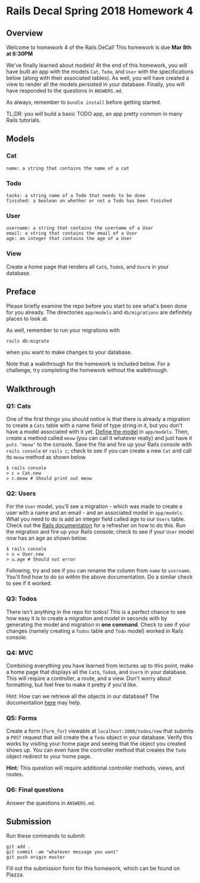 # Rails Decal Spring 2018 Homework 4

## Overview 
Welcome to homework 4 of the Rails DeCal! This homework is due **Mar 8th at 6:30PM**

We've finally learned about models! At the end of this homework, you will have built an app with the models `Cat`, `Todo`, and `User` with the specifications below (along with their associated tables). As well, you will have created a view to render all the models persisted in your database. Finally, you will have responded to the questions in `ANSWERS.md`.

As always, remember to `bundle install` before getting started.

TL;DR: you will build a basic TODO app, an app pretty common in many Rails tutorials.

## Models

### Cat
```
name: a string that contains the name of a cat
```

### Todo
```
tasks: a string name of a Todo that needs to be done
finished: a boolean on whether or not a Todo has been finished
```

### User
```
username: a string that contains the username of a User
email: a string that contains the email of a User
age: an integer that contains the age of a User
```

### View
Create a home page that renders all `Cat`s, `Todo`s, and `User`s in your database.

## Preface

Please briefly examine the repo before you start to see what's been done for you already. The directories `app/models` and `db/migrations` are definitely places to look at.

As well, remember to run your migrations with
```
rails db:migrate
```
when you want to make changes to your database.

Note that a walkthrough for the homework is included below. For a challenge, try completing the homework without the walkthrough.

## Walkthrough

### Q1: Cats
One of the first things you should notice is that there is already a migration to create a `Cats` table with a name field of type string in it, but you don't have a model associated with it yet. [Define the model](http://guides.rubyonrails.org/active_record_basics.html#creating-active-record-models) in `app/models`. Then, create a method called `meow` (you can call it whatever really) and just have it `puts "meow"` to the console. Save the file and fire up your Rails console with `rails console` or `rails c`; check to see if you can create a new `Cat` and call its `meow` method as shown below.

```
$ rails console
> c = Cat.new
> c.meow # Should print out meow
```

### Q2: Users
For the `User` model, you'll see a migration - which was made to create a user with a name and an email - and an associated model in `app/models`. What you need to do is add an integer field called age to our `Users` table. Check out the [Rails documentation](http://guides.rubyonrails.org/active_record_migrations.html#creating-a-migration) for a refresher on how to do this. Run the migration and fire up your Rails console; check to see if your `User` model now has an age as shown below.

```
$ rails console
> u = User.new
> u.age # Should not error
```

Following, try and see if you can rename the column from `name` to `username`. You'll find how to do so within the above documentation. Do a similar check to see if it worked.

### Q3: Todos
There isn't anything in the repo for todos! This is a perfect chance to see how easy it is to create a migration and model in seconds with by generating the model and migration in **one command**. Check to see if your changes (namely creating a `Todos` table and `Todo` model) worked in Rails console.

### Q4: MVC
Combining everything you have learned from lectures up to this point, make a home page that displays all the `Cat`s, `Todo`s, and `User`s in your database. This will require a controller, a route, and a view. Don't worry about formatting, but feel free to make it pretty if you'd like.

Hint: How can we retrieve all the objects in our database? The documentation [here](http://guides.rubyonrails.org/active_record_querying.html) may help.

### Q5: Forms

Create a form (`form_for`) viewable at `localhost:3000/todos/new` that submits a `POST` request that will create the a `Todo` object in your database. Verify this works by visiting your home page and seeing that the object you created shows up. You can even have the controller method that creates the `Todo` object redirect to your home page. 

**Hint:** This question will require additional controller methods, views, and routes. 

### Q6: Final questions
Answer the questions in `ANSWERS.md`.

## Submission
Run these commands to submit:
```
git add .
git commit -am "whatever message you want"
git push origin master
```
Fill out the submission form for this homework, which can be found on Piazza.